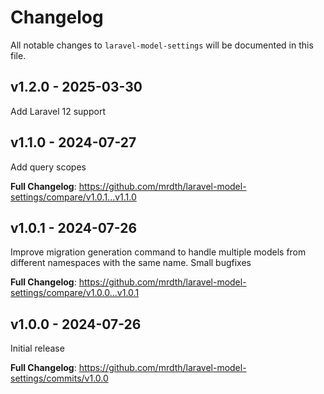 # Changelog

All notable changes to `laravel-model-settings` will be documented in this file.

## v1.2.0 - 2025-03-30

Add Laravel 12 support

## v1.1.0 - 2024-07-27

Add query scopes

**Full Changelog**: https://github.com/mrdth/laravel-model-settings/compare/v1.0.1...v1.1.0

## v1.0.1 - 2024-07-26

Improve migration generation command to handle multiple models from different namespaces with the same name.
Small bugfixes

**Full Changelog**: https://github.com/mrdth/laravel-model-settings/compare/v1.0.0...v1.0.1

## v1.0.0 - 2024-07-26

Initial release

**Full Changelog**: https://github.com/mrdth/laravel-model-settings/commits/v1.0.0
